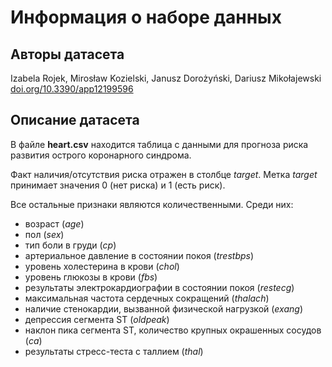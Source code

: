 # Информация о наборе данных

## Авторы датасета
Izabela Rojek, Mirosław Kozielski, Janusz Dorożyński, Dariusz Mikołajewski
[doi.org/10.3390/app12199596](https://doi.org/10.3390/app12199596)

## Описание датасета
В файле **heart.csv** находится таблица с данными для прогноза риска развития острого коронарного синдрома. 

Факт наличия/отсутствия риска отражен в столбце *target*. Метка *target* принимает значения 0 (нет риска) и 1 (есть риск). 

Все остальные признаки являются количественными. Среди них: 
- возраст (*age*)
- пол (*sex*)
- тип боли в груди (*cp*)
- артериальное давление в состоянии покоя (*trestbps*)
- уровень холестерина в крови (*chol*)
- уровень глюкозы в крови (*fbs*)
- результаты электрокардиографии в состоянии покоя (*restecg*)
- максимальная частота сердечных сокращений (*thalach*)
- наличие стенокардии, вызванной физической нагрузкой (*exang*)
- депрессия сегмента ST (*oldpeak*)
- наклон пика сегмента ST, количество крупных окрашенных сосудов (*ca*)
- результаты стресс-теста с таллием (*thal*)

